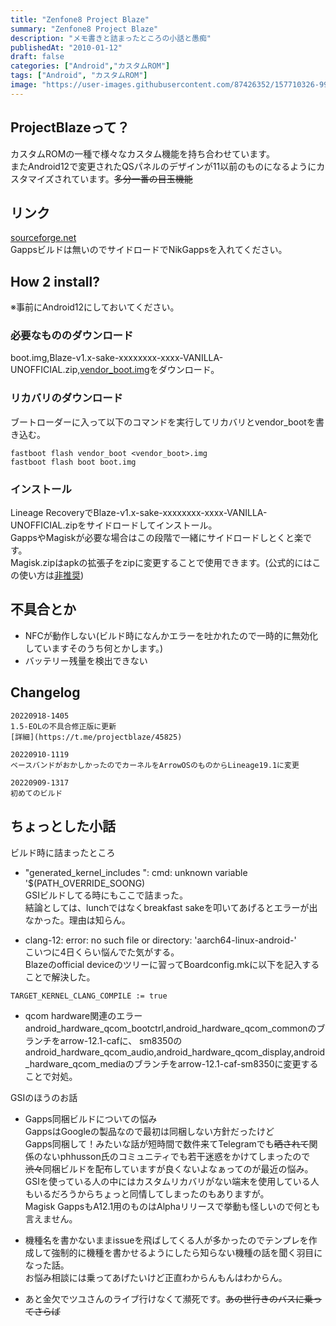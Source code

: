 ```yaml
---
title: "Zenfone8 Project Blaze"
summary: "Zenfone8 Project Blaze"
description: "メモ書きと詰まったところの小話と愚痴"
publishedAt: "2010-01-12"
draft: false
categories: ["Android","カスタムROM"]
tags: ["Android", "カスタムROM"]
image: "https://user-images.githubusercontent.com/87426352/157710326-991ecb31-65cf-460b-b3ec-d6ddad1edbdb.png"
---
```


## ProjectBlazeって？  
カスタムROMの一種で様々なカスタム機能を持ち合わせています。  
またAndroid12で変更されたQSパネルのデザインが11以前のものになるようにカスタマイズされています。~~多分一番の目玉機能~~  

## リンク  
[sourceforge.net](https://sourceforge.net/projects/any-artifact/files/sake/projectblaze/)  
Gappsビルドは無いのでサイドロードでNikGappsを入れてください。  

## How 2 install?  
※事前にAndroid12にしておいてください。  

### 必要なもののダウンロード  
boot.img,Blaze-v1.x-sake-xxxxxxxx-xxxx-VANILLA-UNOFFICIAL.zip,[vendor_boot.img](https://mirror.math.princeton.edu/pub/lineageos/full/sake/20220909/vendor_boot.img)をダウンロード。  
### リカバリのダウンロード  
ブートローダーに入って以下のコマンドを実行してリカバリとvendor_bootを書き込む。  
```
fastboot flash vendor_boot <vendor_boot>.img  
fastboot flash boot boot.img  
```
### インストール  
Lineage RecoveryでBlaze-v1.x-sake-xxxxxxxx-xxxx-VANILLA-UNOFFICIAL.zipをサイドロードしてインストール。  
GappsやMagiskが必要な場合はこの段階で一緒にサイドロードしとくと楽です。  
Magisk.zipはapkの拡張子をzipに変更することで使用できます。(公式的にはこの使い方は[非推奨](https://topjohnwu.github.io/Magisk/install.html#custom-recovery))  


## 不具合とか  
- NFCが動作しない(ビルド時になんかエラーを吐かれたので一時的に無効化していますそのうち何とかします。)  
- バッテリー残量を検出できない

## Changelog  
```  
20220918-1405  
1.5-EOLの不具合修正版に更新 
[詳細](https://t.me/projectblaze/45825)

20220910-1119  
ベースバンドがおかしかったのでカーネルをArrowOSのものからLineage19.1に変更  

20220909-1317  
初めてのビルド
```  

## ちょっとした小話  
ビルド時に詰まったところ  
- "generated_kernel_includes ": cmd: unknown variable '$(PATH_OVERRIDE_SOONG)  
GSIビルドしてる時にもここで詰まった。  
結論としては、lunchではなくbreakfast sakeを叩いてあげるとエラーが出なかった。理由は知らん。  

- clang-12: error: no such file or directory: 'aarch64-linux-android-'  
こいつに4日くらい悩んでた気がする。  
Blazeのofficial deviceのツリーに習ってBoardconfig.mkに以下を記入することで解決した。  
```
TARGET_KERNEL_CLANG_COMPILE := true
```

- qcom hardware関連のエラー  
android_hardware_qcom_bootctrl,android_hardware_qcom_commonのブランチをarrow-12.1-cafに、
sm8350のandroid_hardware_qcom_audio,android_hardware_qcom_display,android_hardware_qcom_mediaのブランチをarrow-12.1-caf-sm8350に変更することで対処。  


GSIのほうのお話  
- Gapps同梱ビルドについての悩み  
GappsはGoogleの製品なので最初は同梱しない方針だったけど  
Gapps同梱して！みたいな話が短時間で数件来てTelegramでも~~晒されて~~関係のないphhusson氏のコミュニティでも若干迷惑をかけてしまったので  
~~渋々~~同梱ビルドを配布していますが良くないよなぁってのが最近の悩み。  
GSIを使っている人の中にはカスタムリカバリがない端末を使用している人もいるだろうからちょっと同情してしまったのもありますが。  
Magisk GappsもA12.1用のものはAlphaリリースで挙動も怪しいので何とも言えません。  

- 機種名を書かないままissueを飛ばしてくる人が多かったのでテンプレを作成して強制的に機種を書かせるようにしたら知らない機種の話を聞く羽目になった話。  
お悩み相談には乗ってあげたいけど正直わからんもんはわからん。  


- あと金欠でツユさんのライブ行けなくて瀕死です。~~あの世行きのバスに乗ってさらば~~